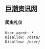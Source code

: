 ## [巨潮资讯网](http://www.cninfo.com.cn/new/index)

#### 爬虫礼仪

```txt
User-agent: *
Disallow: /data/
Disallow: /user/
```

